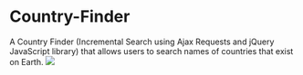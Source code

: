 # Country-Finder
A Country Finder (Incremental Search using Ajax Requests and jQuery JavaScript library) that allows users to search names of countries that exist on Earth. 
![](C:\Users\pc\Desktop\sassafras-code\Incremental\country-finder.png)
